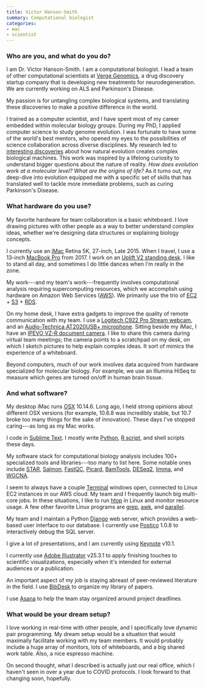 ```yaml
---
title: Victor Hanson-Smith
summary: Computational biologist
categories:
- mac
- scientist 
---
```


### Who are you, and what do you do?

I am Dr. Victor Hanson-Smith. I am a computational biologist. I lead a team of other computational scientists at [Verge Genomics](https://www.vergegenomics.com/ "A drug discovery company."), a drug discovery startup company that is developing new treatments for neurodegeneration. We are currently working on ALS and Parkinson's Disease.
 
My passion is for untangling complex biological systems, and translating these discoveries to make a positive difference in the world.
 
I trained as a computer scientist, and I have spent most of my career embedded within molecular biology groups. During my PhD, I applied computer science to study genome evolution. I was fortunate to have some of the world's best mentors, who opened my eyes to the possibilities of science collaboration across diverse disciplines. My research led to [interesting discoveries](https://www.nature.com/articles/nature10724?proof=t "Victor and co's paper on molecular machines.") about how natural evolution creates complex biological machines. This work was inspired by a lifelong curiosity to understand bigger questions about the nature of reality. _How does evolution work at a molecular level? What are the origins of life?_ As it turns out, my deep-dive into evolution equipped me with a specific set of skills that has translated well to tackle more immediate problems, such as curing Parkinson's Disease.

### What hardware do you use?

My favorite hardware for team collaboration is a basic whiteboard. I love drawing pictures with other people as a way to better understand complex ideas, whether we're designing data structures or explaining biology concepts.
 
I currently use an [iMac][] Retina 5K, 27-inch, Late 2015. When I travel, I use a 13-inch [MacBook Pro][macbook-pro] from 2017. I work on an [Uplift V2 standing desk][v2]. I like to stand all day, and sometimes I do little dances when I'm really in the zone.
 
My work---and my team's work---frequently involves computational analysis requiring supercomputing resources, which we accomplish using hardware on Amazon Web Services ([AWS][]). We primarily use the trio of [EC2][] + [S3][] + [RDS][].
 
On my home desk, I have extra gadgets to improve the quality of remote communication with my team. I use a [Logitech C922 Pro Stream webcam][c922-pro-stream-webcam], and an [Audio-Technica AT2020USB+ microphone][at2020usb-plus]. Sitting beside my iMac, I have an [IPEVO VZ-R document camera][vz-r]. I like to share this camera during virtual team meetings; the camera points to a scratchpad on my desk, on which I sketch pictures to help explain complex ideas. It sort of mimics the experience of a whiteboard.
 
Beyond computers, much of our work involves data acquired from hardware specialized for molecular biology. For example, we use an Illumina HiSeq to measure which genes are turned on/off in human brain tissue.

### And what software?

My desktop iMac runs [OSX][macos] 10.14.6. Long ago, I held strong opinions about different OSX versions (for example, 10.6.8 was incredibly stable, but 10.7 broke too many things for the sake of innovation). These days I've stopped caring---as long as my Mac works.
 
I code in [Sublime Text][sublime-text]. I mostly write [Python][], [R script][r], and shell scripts these days.
 
My software stack for computational biology analysis includes 100+ specialized tools and libraries---too many to list here. Some notable ones include [STAR][], [Salmon][], [FastQC][], [Picard][], [BamTools][], [DESeq2][], [limma][], and [WGCNA][].
 
I seem to always have a couple [Terminal][] windows open, connected to Linux EC2 instances in our AWS cloud. My team and I frequently launch big multi-core jobs. In these situations, I like to run [htop][] in Linux and monitor resource usage. A few other favorite Linux programs are [grep][], [awk][], and [parallel][].
 
My team and I maintain a Python [Django][] web server, which provides a web-based user interface to our database. I currently use [Postico][] 1.0.8 to interactively debug the SQL server.
 
I give a lot of presentations, and I am currently using [Keynote][] v10.1.
 
I currently use [Adobe Illustrator][illustrator] v25.3.1 to apply finishing touches to scientific visualizations, especially when it's intended for external audiences or a publication.
 
An important aspect of my job is staying abreast of peer-reviewed literature in the field. I use [BibDesk][] to organize my library of papers.
 
I use [Asana][] to help the team stay organized around project deadlines.

### What would be your dream setup?

I love working in real-time with other people, and I specifically love dynamic pair programming. My dream setup would be a situation that would maximally facilitate working with my team members. It would probably include a huge array of monitors, lots of whiteboards, and a big shared work table. Also, a nice espresso machine. 
 
On second thought, what I described is actually just our real office, which I haven't seen in over a year due to COVID protocols. I look forward to that changing soon, hopefully.

[asana]: https://asana.com/ "A project management service."
[at2020usb-plus]: https://www.audio-technica.com/cms/wired_mics/5879a6ca22e5aa7e/index.html "A USB condenser microphone."
[awk]: https://en.wikipedia.org/wiki/AWK "Data formatting language/software."
[aws]: https://aws.amazon.com/ "Amazon's web service platforms."
[bamtools]: https://github.com/pezmaster31/bamtools "Software for working with BAM files."
[bibdesk]: http://bibdesk.sourceforge.net/ "A bibliography manager for Mac OS X."
[c922-pro-stream-webcam]: https://www.logitech.com/en-us/product/c922-pro-stream-webcam#specification-tabular "A webcam."
[deseq2]: https://bioconductor.org/packages/release/bioc/html/DESeq2.html "An R package for working with differential gene expression analysis."
[django]: https://www.djangoproject.com/ "A Python-based web framework."
[ec2]: https://aws.amazon.com/ec2/ "A web service for virtualised processing."
[fastqc]: https://www.bioinformatics.babraham.ac.uk/projects/fastqc/ "Software to run quality control checks on sequence data."
[grep]: http://www.gnu.org/software/grep/ "A command-line tool for pattern matching in files."
[htop]: http://hisham.hm/htop/ "A command-line process viewer."
[illustrator]: https://www.adobe.com/products/illustrator.html "A vector graphics editor."
[imac]: https://www.apple.com/imac/ "An all-in-one computer."
[keynote]: https://www.apple.com/keynote/ "Presentation software for the Mac."
[limma]: https://bioconductor.org/packages/release/bioc/html/limma.html "An R package for working with microarray data."
[macbook-pro]: https://www.apple.com/macbook-pro/ "A laptop."
[macos]: https://en.wikipedia.org/wiki/MacOS "An operating system for Mac hardware."
[parallel]: http://www.gnu.org/software/parallel/ "A command-line tool for executing multiple processes across one or more computers."
[picard]: https://github.com/broadinstitute/picard "Software for working with HTS data."
[postico]: https://eggerapps.at/postico/ "A PostreSQL client for the Mac."
[python]: https://www.python.org/ "An interpreted scripting language."
[r]: http://www.r-project.org/ "Software for statistical computing and graphics."
[rds]: https://aws.amazon.com/rds/ "A relational database service."
[s3]: https://aws.amazon.com/s3/ "Cloud-based Internet storage magic."
[salmon]: https://github.com/COMBINE-lab/salmon "Software to create quantification estimates from RNA-seq data."
[star]: https://github.com/alexdobin/STAR "An RNA-seq aligner."
[sublime-text]: http://www.sublimetext.com/ "A coder's text editor."
[terminal]: https://en.wikipedia.org/wiki/Terminal_(OS_X) "A console application included with Mac OS X."
[v2]: https://www.upliftdesk.com/uplift-v2-standing-desk-v2-or-v2-commercial/ "A standing desk."
[vz-r]: https://www.ipevo.com/products/vz-r "A document and book scanner."
[wgcna]: https://bmcbioinformatics.biomedcentral.com/articles/10.1186/1471-2105-9-559 "An R package for weighted correlation network analysis."
